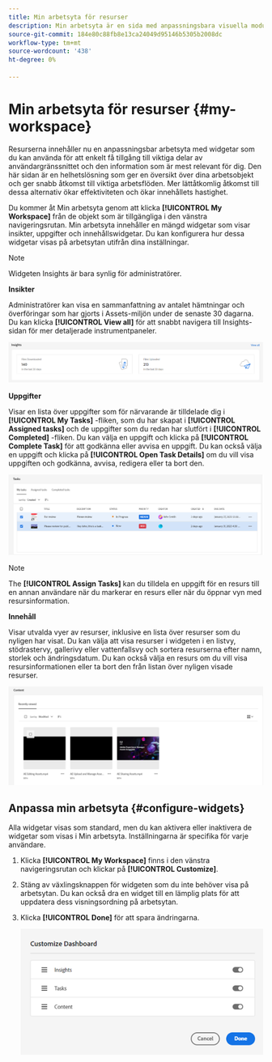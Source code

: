 ```yaml
---
title: Min arbetsyta för resurser
description: Min arbetsyta är en sida med anpassningsbara visuella moduler som ger smidig åtkomst till viktiga delar av Assets-användargränssnittet och information som är mest relevant för användaren.
source-git-commit: 184e80c88fb8e13ca24049d95146b5305b2008dc
workflow-type: tm+mt
source-wordcount: '438'
ht-degree: 0%

---
```


# Min arbetsyta för resurser {#my-workspace}

Resurserna innehåller nu en anpassningsbar arbetsyta med widgetar som du kan använda för att enkelt få tillgång till viktiga delar av användargränssnittet och den information som är mest relevant för dig. Den här sidan är en helhetslösning som ger en översikt över dina arbetsobjekt och ger snabb åtkomst till viktiga arbetsflöden. Mer lättåtkomlig åtkomst till dessa alternativ ökar effektiviteten och ökar innehållets hastighet.

Du kommer åt Min arbetsyta genom att klicka **[!UICONTROL My Workspace]** från de objekt som är tillgängliga i den vänstra navigeringsrutan. Min arbetsyta innehåller en mängd widgetar som visar insikter, uppgifter och innehållswidgetar. Du kan konfigurera hur dessa widgetar visas på arbetsytan utifrån dina inställningar.

>[!NOTE]
>
>Widgeten Insights är bara synlig för administratörer.

<!--

**New features coming soon**

Highlights upcoming features for Assets.

![New features coming soon in Workspace](assets/new-features.png)

-->

**Insikter**

Administratörer kan visa en sammanfattning av antalet hämtningar och överföringar som har gjorts i Assets-miljön under de senaste 30 dagarna. Du kan klicka **[!UICONTROL View all]** för att snabbt navigera till Insights-sidan för mer detaljerade instrumentpaneler.

![Insikter i arbetsytan](assets/insights.png)

**Uppgifter**

Visar en lista över uppgifter som för närvarande är tilldelade dig i **[!UICONTROL My Tasks]** -fliken, som du har skapat i **[!UICONTROL Assigned tasks]** och de uppgifter som du redan har slutfört i **[!UICONTROL Completed]** -fliken. Du kan välja en uppgift och klicka på **[!UICONTROL Complete Task]** för att godkänna eller avvisa en uppgift. Du kan också välja en uppgift och klicka på **[!UICONTROL Open Task Details]** om du vill visa uppgiften och godkänna, avvisa, redigera eller ta bort den.

![Uppgifter på arbetsytan](assets/tasks-workspace.png)

>[!NOTE]
>
> The **[!UICONTROL Assign Tasks]** kan du tilldela en uppgift för en resurs till en annan användare när du markerar en resurs eller när du öppnar vyn med resursinformation.

**Innehåll**

Visar utvalda vyer av resurser, inklusive en lista över resurser som du nyligen har visat. Du kan välja att visa resurser i widgeten i en listvy, stödrastervy, gallerivy eller vattenfallsvy och sortera resurserna efter namn, storlek och ändringsdatum. Du kan också välja en resurs om du vill visa resursinformationen eller ta bort den från listan över nyligen visade resurser.

![Innehållswidgeten i arbetsytan](assets/workspace-content.png)

## Anpassa min arbetsyta {#configure-widgets}

Alla widgetar visas som standard, men du kan aktivera eller inaktivera de widgetar som visas i Min arbetsyta. Inställningarna är specifika för varje användare.

1. Klicka **[!UICONTROL My Workspace]** finns i den vänstra navigeringsrutan och klickar på **[!UICONTROL Customize]**.

1. Stäng av växlingsknappen för widgeten som du inte behöver visa på arbetsytan. Du kan också dra en widget till en lämplig plats för att uppdatera dess visningsordning på arbetsytan.

1. Klicka **[!UICONTROL Done]** för att spara ändringarna.

   ![Anpassa widgetar i Workspace](assets/customize-workspace.png)
